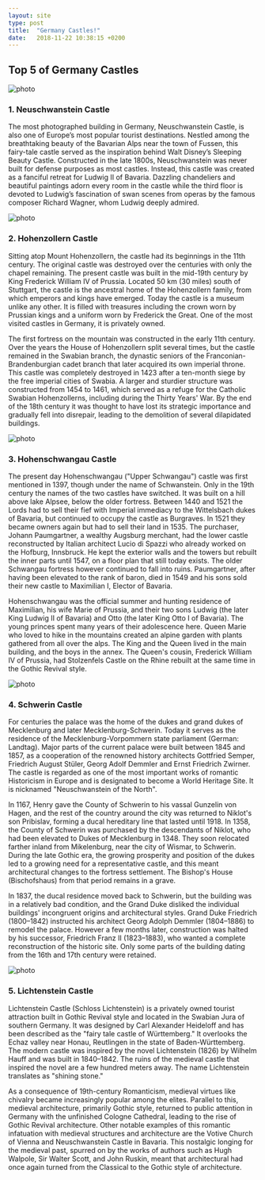 ```yaml
---
layout: site
type: post
title:  "Germany Castles!"
date:   2018-11-22 10:38:15 +0200
---
```



<section class="post-germany">
    <div class="germany-castles">
        <h2>Top 5 of Germany Castles</h2>
        <article class="neuschwanstein">
            <img src="{{ site.baseurl }}../assets/Germany Castles/Neuschwanstein_Castle.jpg" alt="photo">
            <h3>1. Neuschwanstein Castle</h3>
            <p>The most photographed building in Germany, Neuschwanstein Castle, is also one of Europe’s most popular tourist destinations. Nestled among the breathtaking beauty of the Bavarian Alps near the town of Fussen, this fairy-tale castle served as the inspiration behind Walt Disney’s Sleeping Beauty Castle. Constructed in the late 1800s, Neuschwanstein was never built for defense purposes as most castles. Instead, this castle was created as a fanciful retreat for Ludwig II of Bavaria. Dazzling chandeliers and beautiful paintings adorn every room in the castle while the third floor is devoted to Ludwig’s fascination of swan scenes from operas by the famous composer Richard Wagner, whom Ludwig deeply admired.</p>
        </article>
        <article class="hohenzollern">
            <img src="{{ site.baseurl }}../assets/Germany Castles/hohenzollern_castle.jpg" alt="photo">
            <h3>2. Hohenzollern Castle</h3>
            <p>Sitting atop Mount Hohenzollern, the castle had its beginnings in the 11th century. The original castle was destroyed over the centuries with only the chapel remaining. The present castle was built in the mid-19th century by King Frederick William IV of Prussia. Located 50 km (30 miles) south of Stuttgart, the castle is the ancestral home of the Hohenzollern family, from which emperors and kings have emerged. Today the castle is a museum unlike any other. It is filled with treasures including the crown worn by Prussian kings and a uniform worn by Frederick the Great. One of the most visited castles in Germany, it is privately owned.</p>
            <p>The first fortress on the mountain was constructed in the early 11th century. Over the years the House of Hohenzollern split several times, but the castle remained in the Swabian branch, the dynastic seniors of the Franconian-Brandenburgian cadet branch that later acquired its own imperial throne. This castle was completely destroyed in 1423 after a ten-month siege by the free imperial cities of Swabia. A larger and sturdier structure was constructed from 1454 to 1461, which served as a refuge for the Catholic Swabian Hohenzollerns, including during the Thirty Years' War. By the end of the 18th century it was thought to have lost its strategic importance and gradually fell into disrepair, leading to the demolition of several dilapidated buildings.</p>
        </article>
        <article class="hohenschwangau">
            <img src="{{ site.baseurl }}../assets/Germany Castles/Hohenschwangau-Castle.jpg" alt="photo">
            <h3>3. Hohenschwangau Castle</h3>
            <p>The present day Hohenschwangau ("Upper Schwangau") castle was first mentioned in 1397, though under the name of Schwanstein. Only in the 19th century the names of the two castles have switched. It was built on a hill above lake Alpsee, below the older fortress. Between 1440 and 1521 the Lords had to sell their fief with Imperial immediacy to the Wittelsbach dukes of Bavaria, but continued to occupy the castle as Burgraves. In 1521 they became owners again but had to sell their land in 1535. The purchaser, Johann Paumgartner, a wealthy Augsburg merchant, had the lower castle reconstructed by Italian architect Lucio di Spazzi who already worked on the Hofburg, Innsbruck. He kept the exterior walls and the towers but rebuilt the inner parts until 1547, on a floor plan that still today exists. The older Schwangau fortress however continued to fall into ruins. Paumgartner, after having been elevated to the rank of baron, died in 1549 and his sons sold their new castle to Maximilian I, Elector of Bavaria.</p>
            <p>Hohenschwangau was the official summer and hunting residence of Maximilian, his wife Marie of Prussia, and their two sons Ludwig (the later King Ludwig II of Bavaria) and Otto (the later King Otto I of Bavaria). The young princes spent many years of their adolescence here. Queen Marie who loved to hike in the mountains created an alpine garden with plants gathered from all over the alps. The King and the Queen lived in the main building, and the boys in the annex. The Queen's cousin, Frederick William IV of Prussia, had Stolzenfels Castle on the Rhine rebuilt at the same time in the Gothic Revival style.</p>
        </article>
        <article class="schwerin">
            <img src="{{ site.baseurl }}../assets/Germany Castles/schwerin-palace-germany-29182-1920x1200.jpg" alt="photo">
            <h3>4. Schwerin Castle</h3>
            <p>For centuries the palace was the home of the dukes and grand dukes of Mecklenburg and later Mecklenburg-Schwerin. Today it serves as the residence of the Mecklenburg-Vorpommern state parliament (German: Landtag). Major parts of the current palace were built between 1845 and 1857, as a cooperation of the renowned history architects Gottfried Semper, Friedrich August Stüler, Georg Adolf Demmler and Ernst Friedrich Zwirner. The castle is regarded as one of the most important works of romantic Historicism in Europe and is designated to become a World Heritage Site. It is nicknamed "Neuschwanstein of the North".</p>
            <p>In 1167, Henry gave the County of Schwerin to his vassal Gunzelin von Hagen, and the rest of the country around the city was returned to Niklot's son Pribislav, forming a ducal hereditary line that lasted until 1918. In 1358, the County of Schwerin was purchased by the descendants of Niklot, who had been elevated to Dukes of Mecklenburg in 1348. They soon relocated farther inland from Mikelenburg, near the city of Wismar, to Schwerin. During the late Gothic era, the growing prosperity and position of the dukes led to a growing need for a representative castle, and this meant architectural changes to the fortress settlement. The Bishop's House (Bischofshaus) from that period remains in a grave.</p>
            <p>In 1837, the ducal residence moved back to Schwerin, but the building was in a relatively bad condition, and the Grand Duke disliked the individual buildings' incongruent origins and architectural styles. Grand Duke Friedrich (1800–1842) instructed his architect Georg Adolph Demmler (1804–1886) to remodel the palace. However a few months later, construction was halted by his successor, Friedrich Franz II (1823–1883), who wanted a complete reconstruction of the historic site. Only some parts of the building dating from the 16th and 17th century were retained.</p>
        </article>
        <article class="lichtenstein">
            <img src="{{ site.baseurl }}../assets/Germany Castles/castle-lichtenstein-germany-shutterstock.jpg" alt="photo">
            <h3>5. Lichtenstein Castle</h3>
            <p>Lichtenstein Castle (Schloss Lichtenstein) is a privately owned tourist attraction built in Gothic Revival style and located in the Swabian Jura of southern Germany. It was designed by Carl Alexander Heideloff and has been described as the "fairy tale castle of Württemberg." It overlooks the Echaz valley near Honau, Reutlingen in the state of Baden-Württemberg. The modern castle was inspired by the novel Lichtenstein (1826) by Wilhelm Hauff and was built in 1840–1842. The ruins of the medieval castle that inspired the novel are a few hundred meters away. The name Lichtenstein translates as "shining stone."</p>
            <p>As a consequence of 19th-century Romanticism, medieval virtues like chivalry became increasingly popular among the elites. Parallel to this, medieval architecture, primarily Gothic style, returned to public attention in Germany with the unfinished Cologne Cathedral, leading to the rise of Gothic Revival architecture. Other notable examples of this romantic infatuation with medieval structures and architecture are the Votive Church of Vienna and Neuschwanstein Castle in Bavaria. This nostalgic longing for the medieval past, spurred on by the works of authors such as Hugh Walpole, Sir Walter Scott, and John Ruskin, meant that architectural had once again turned from the Classical to the Gothic style of architecture.</p>
        </article>
    </div> 
</section>
